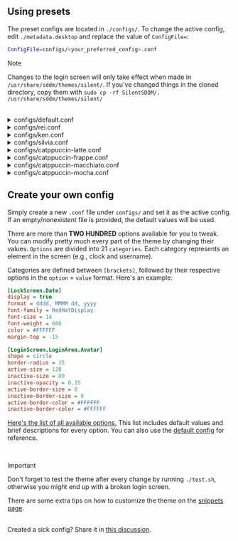 ## Using presets

The preset configs are located in `./configs/`. To change the active config, edit `./metadata.desktop` and replace the value of `ConfigFile=`:

```bash
ConfigFile=configs/<your_preferred_config>.conf
```

> [!NOTE]
> Changes to the login screen will only take effect when made in `/usr/share/sddm/themes/silent/`. If you've changed things in the cloned directory, copy them with `sudo cp -rf SilentSDDM/. /usr/share/sddm/themes/silent/`

<br/>

<details>
  <summary>configs/default.conf</summary>

https://github.com/user-attachments/assets/3a03e859-c6b9-4c4b-bf7f-ab610b94eb28

</details>

<details>
  <summary>configs/rei.conf</summary>

https://github.com/user-attachments/assets/adc9491c-5078-4fb3-86ea-9b91be151412

</details>

<details>
  <summary>configs/ken.conf</summary>

https://github.com/user-attachments/assets/f0538425-c2e6-450e-9f40-d12b7bdbaa86

</details>

<details>
  <summary>configs/silvia.conf</summary>

https://github.com/user-attachments/assets/c90799f7-52bb-4c90-90db-4890281991c1

</details>

<details>
  <summary>configs/catppuccin-latte.conf</summary>
<img src="https://github.com/uiriansan/SilentSDDM/blob/main/docs/previews/catppuccin-latte.png" width="100%" />
</details>

<details>
<summary>configs/catppuccin-frappe.conf</summary>
<img src="https://github.com/uiriansan/SilentSDDM/blob/main/docs/previews/catppuccin-frappe.png" width="100%" />
</details>

<details>
  <summary>configs/catppuccin-macchiato.conf</summary>
<img src="https://github.com/uiriansan/SilentSDDM/blob/main/docs/previews/catppuccin-macchiato.png" width="100%" />
</details>

<details>
  <summary>configs/catppuccin-mocha.conf</summary>
<img src="https://github.com/uiriansan/SilentSDDM/blob/main/docs/previews/catppuccin-mocha.png" width="100%" />
</details>

## Create your own config
Simply create a new `.conf` file under `configs/` and set it as the active config. If an empty/nonexistent file is provided, the default values will be used.

There are more than **TWO HUNDRED** options available for you to tweak. You can modify pretty much every part of the theme by changing their values. `Options` are divided into 21 `categories`. Each category represents an element in the screen (e.g., clock and username).

Categories are defined between `[brackets]`, followed by their respective options in the `option` = `value` format. Here's an example:

```ini
[LockScreen.Date]
display = true
format = dddd, MMMM dd, yyyy
font-family = RedHatDisplay
font-size = 14
font-weight = 600
color = #FFFFFF
margin-top = -15

[LoginScreen.LoginArea.Avatar]
shape = circle
border-radius = 35
active-size = 120
inactive-size = 80
inactive-opacity = 0.35
active-border-size = 0
inactive-border-size = 0
active-border-color = #FFFFFF
inactive-border-color = #FFFFFF
```

<a href="https://github.com/uiriansan/SilentSDDM/wiki/Options">Here's the list of all available options.</a> This list includes default values and brief descriptions for every option. You can also use the <a href="https://github.com/uiriansan/SilentSDDM/blob/main/configs/default.conf">default config</a> for reference.

<br/>

> [!IMPORTANT]
> Don't forget to test the theme after every change by running `./test.sh`, otherwise you might end up with a broken login screen.

There are some extra tips on how to customize the theme on the [snippets page](https://github.com/uiriansan/SilentSDDM/wiki/Snippets).


<br/>Created a sick config? Share it in [this discussion](https://github.com/uiriansan/SilentSDDM/discussions/3).